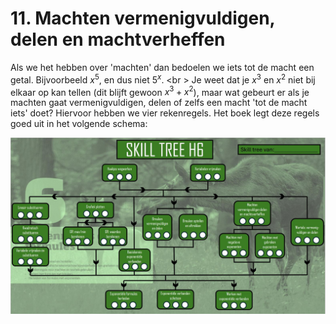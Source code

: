 # 11. Machten vermenigvuldigen, delen en machtverheffen

Als we het hebben over 'machten' dan bedoelen we iets tot de macht een getal. Bijvoorbeeld $x^5$, en dus niet $5^x$. <br \>
Je weet dat je $x^3$ en $x^2$ niet bij elkaar op kan tellen (dit blijft gewoon $x^3 + x^2$), maar wat gebeurt er als je machten gaat vermenigvuldigen, delen of zelfs een macht 'tot de macht iets' doet? Hiervoor hebben we vier rekenregels. Het boek legt deze regels goed uit in het volgende schema:

![](./Figuren/Skilltree.JPG) 
